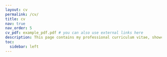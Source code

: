```yaml
---
layout: cv
permalink: /cv/
title: cv
nav: true
nav_order: 5
cv_pdf: example_pdf.pdf # you can also use external links here
description: This page contains my professional curriculum vitae, showcasing my skills, experiences, and achievements. You can also download a PDF version for offline viewing.
toc:
  sidebar: left
---
```

